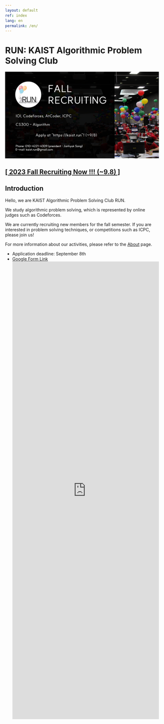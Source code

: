 ```yaml
---
layout: default
ref: index
lang: en
permalink: /en/
---
```


# RUN: KAIST Algorithmic Problem Solving Club

![poster](/apply/2023-fall/en.PNG)

## [\[ 2023 Fall Recruiting Now !!! (~9.8) \]](/en/apply/)

## Introduction

Hello, we are KAIST Algorithmic Problem Solving Club RUN.

We study algorithmic problem solving, which is represented by online judges such as Codeforces.

We are currently recruiting new members for the fall semester. If you are interested in problem solving techniques, or competitions such as ICPC, please join us!

For more information about our activities, please refer to the [About](/en/about/) page.

- Application deadline: September 8th
- [Google Form Link](https://docs.google.com/forms/d/e/1FAIpQLScPgqQZCSdMP-vzfFieKX9w0_dxllXtsOX5q5kcqPW3F0FrLg/viewform?usp=sf_link)
  <iframe src="https://docs.google.com/forms/d/e/1FAIpQLScPgqQZCSdMP-vzfFieKX9w0_dxllXtsOX5q5kcqPW3F0FrLg/viewform?usp=sf_link" frameborder="0" width="100%" height="1500px"></iframe>
